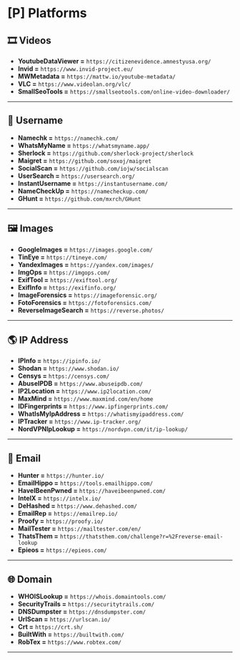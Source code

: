 # [P] Platforms

## 🎞️ Videos
- **YoutubeDataViewer =** `https://citizenevidence.amnestyusa.org/`
- **Invid =** `https://www.invid-project.eu/`
- **MWMetadata =** `https://mattw.io/youtube-metadata/`
- **VLC =** `https://www.videolan.org/vlc/`
- **SmallSeoTools =** `https://smallseotools.com/online-video-downloader/`
---

## 👤 Username

- **Namechk =** `https://namechk.com/`
- **WhatsMyName =** `https://whatsmyname.app/`
- **Sherlock =** `https://github.com/sherlock-project/sherlock`
- **Maigret =** `https://github.com/soxoj/maigret`
- **SocialScan =** `https://github.com/iojw/socialscan`
- **UserSearch =** `https://usersearch.org/`
- **InstantUsername =** `https://instantusername.com/`
- **NameCheckUp =** `https://namecheckup.com/`
- **GHunt =** `https://github.com/mxrch/GHunt`
---

## 🖼️ Images
- **GoogleImages =** `https://images.google.com/`
- **TinEye =** `https://tineye.com/`
- **YandexImages =** `https://yandex.com/images/`
- **ImgOps =** `https://imgops.com/`
- **ExifTool =** `https://exiftool.org/`
- **ExifInfo =** `https://exifinfo.org/`
- **ImageForensics =** `https://imageforensic.org/`
- **FotoForensics =** `https://fotoforensics.com/`
- **ReverseImageSearch =** `https://reverse.photos/`
---

## 🌎 IP Address

- **IPInfo =** `https://ipinfo.io/`
- **Shodan =** `https://www.shodan.io/`
- **Censys =** `https://censys.com/`
- **AbuseIPDB =** `https://www.abuseipdb.com/`
- **IP2Location =** `https://www.ip2location.com/`
- **MaxMind =** `https://www.maxmind.com/en/home`
- **IDFingerprints =** `https://www.ipfingerprints.com/`
- **WhatIsMyIpAddress =** `https://whatismyipaddress.com/`
- **IPTracker =** `https://www.ip-tracker.org/`
- **NordVPNIpLookup =** `https://nordvpn.com/it/ip-lookup/`
---

## 📧 Email

- **Hunter =** `https://hunter.io/`
- **EmailHippo =** `https://tools.emailhippo.com/`
- **HaveIBeenPwned =** `https://haveibeenpwned.com/`
- **IntelX =** `https://intelx.io/`
- **DeHashed =** `https://www.dehashed.com/`
- **EmailRep =** `https://emailrep.io/`
- **Proofy =** `https://proofy.io/`
- **MailTester =** `https://mailtester.com/en/`
- **ThatsThem =** `https://thatsthem.com/challenge?r=%2Freverse-email-lookup`
- **Epieos =** `https://epieos.com/`
---

## 🌐 Domain

- **WHOISLookup =** `https://whois.domaintools.com/`
- **SecurityTrails =** `https://securitytrails.com/`
- **DNSDumpster =** `https://dnsdumpster.com/`
- **UrlScan =** `https://urlscan.io/`
- **Crt =** `https://crt.sh/`
- **BuiltWith =** `https://builtwith.com/`
- **RobTex =** `https://www.robtex.com/`
---
